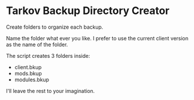 # Tarkov Backup Directory Creator

Create folders to organize each backup.

Name the folder what ever you like. I prefer to use the current client version as the name of the folder.

The script creates 3 folders inside:
* client.bkup
* mods.bkup
* modules.bkup



I'll leave the rest to your imagination.
